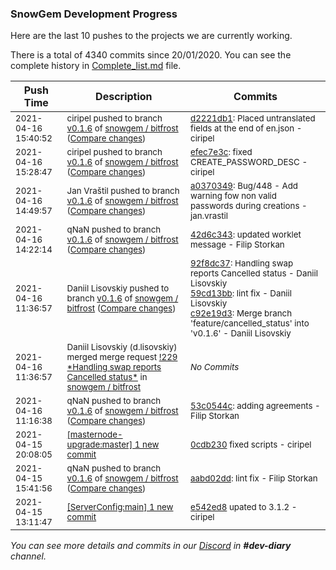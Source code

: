 
### SnowGem Development Progress

Here are the last 10 pushes to the projects we are currently working.

There is a total of 4340 commits since 20/01/2020. You can see the complete history in
 [Complete_list.md](Complete_list.md) file.

| Push Time | Description | Commits |
| --- | --- | --- |
| <sub>2021-04-16 15:40:52</sub> | <sub>ciripel pushed to branch [v0\.1\.6](https://gitlab.com/snowgem/bitfrost/commits/v0.1.6) of [snowgem / bitfrost](https://gitlab.com/snowgem/bitfrost) ([Compare changes](https://gitlab.com/snowgem/bitfrost/compare/efec7e3c73fec819da489ac1b15b6a2af3e362c8...d2221db1f6723ba50d56e08df95af3911468d217))</sub> | <sub>[d2221db1](https://gitlab.com/snowgem/bitfrost/-/commit/d2221db1f6723ba50d56e08df95af3911468d217): Placed untranslated fields at the end of en.json - ciripel</sub> |
| <sub>2021-04-16 15:28:47</sub> | <sub>ciripel pushed to branch [v0\.1\.6](https://gitlab.com/snowgem/bitfrost/commits/v0.1.6) of [snowgem / bitfrost](https://gitlab.com/snowgem/bitfrost) ([Compare changes](https://gitlab.com/snowgem/bitfrost/compare/a0370349aa24b5bf92be5eb357bd807c3ef8c80f...efec7e3c73fec819da489ac1b15b6a2af3e362c8))</sub> | <sub>[efec7e3c](https://gitlab.com/snowgem/bitfrost/-/commit/efec7e3c73fec819da489ac1b15b6a2af3e362c8): fixed CREATE_PASSWORD_DESC - ciripel</sub> |
| <sub>2021-04-16 14:49:57</sub> | <sub>Jan Vraštil pushed to branch [v0\.1\.6](https://gitlab.com/snowgem/bitfrost/commits/v0.1.6) of [snowgem / bitfrost](https://gitlab.com/snowgem/bitfrost) ([Compare changes](https://gitlab.com/snowgem/bitfrost/compare/42d6c3438262816a68fbeacb2b910805d7b79973...a0370349aa24b5bf92be5eb357bd807c3ef8c80f))</sub> | <sub>[a0370349](https://gitlab.com/snowgem/bitfrost/-/commit/a0370349aa24b5bf92be5eb357bd807c3ef8c80f): Bug/448 - Add warning fow non valid passwords during creations - jan.vrastil</sub> |
| <sub>2021-04-16 14:22:14</sub> | <sub>qNaN pushed to branch [v0\.1\.6](https://gitlab.com/snowgem/bitfrost/commits/v0.1.6) of [snowgem / bitfrost](https://gitlab.com/snowgem/bitfrost) ([Compare changes](https://gitlab.com/snowgem/bitfrost/compare/c92e19d343222e286f204f7f6f91a2b9c6163858...42d6c3438262816a68fbeacb2b910805d7b79973))</sub> | <sub>[42d6c343](https://gitlab.com/snowgem/bitfrost/-/commit/42d6c3438262816a68fbeacb2b910805d7b79973): updated worklet message - Filip Storkan</sub> |
| <sub>2021-04-16 11:36:57</sub> | <sub>Daniil Lisovskiy pushed to branch [v0\.1\.6](https://gitlab.com/snowgem/bitfrost/commits/v0.1.6) of [snowgem / bitfrost](https://gitlab.com/snowgem/bitfrost) ([Compare changes](https://gitlab.com/snowgem/bitfrost/compare/53c0544c6eec8d135512d725b3f5ba0b91793ef8...c92e19d343222e286f204f7f6f91a2b9c6163858))</sub> | <sub>[92f8dc37](https://gitlab.com/snowgem/bitfrost/-/commit/92f8dc3732b21b5686a8b3b6c05f61c7925d9bf8): Handling swap reports Cancelled status - Daniil Lisovskiy<br>[59cd13bb](https://gitlab.com/snowgem/bitfrost/-/commit/59cd13bbcd993cae6a26103908a8e81a1f17cf20): lint fix - Daniil Lisovskiy<br>[c92e19d3](https://gitlab.com/snowgem/bitfrost/-/commit/c92e19d343222e286f204f7f6f91a2b9c6163858): Merge branch 'feature/cancelled_status' into 'v0.1.6' - Daniil Lisovskiy</sub> |
| <sub>2021-04-16 11:36:57</sub> | <sub>Daniil Lisovskiy (d.lisovskiy) merged merge request [\!229 \*Handling swap reports Cancelled status\*](https://gitlab.com/snowgem/bitfrost/-/merge_requests/229) in [snowgem / bitfrost](https://gitlab.com/snowgem/bitfrost)</sub> | <sub>_No Commits_</sub> |
| <sub>2021-04-16 11:16:38</sub> | <sub>qNaN pushed to branch [v0\.1\.6](https://gitlab.com/snowgem/bitfrost/commits/v0.1.6) of [snowgem / bitfrost](https://gitlab.com/snowgem/bitfrost) ([Compare changes](https://gitlab.com/snowgem/bitfrost/compare/aabd02ddb8756e5b920537661797ebe99dbb03c3...53c0544c6eec8d135512d725b3f5ba0b91793ef8))</sub> | <sub>[53c0544c](https://gitlab.com/snowgem/bitfrost/-/commit/53c0544c6eec8d135512d725b3f5ba0b91793ef8): adding agreements - Filip Storkan</sub> |
| <sub>2021-04-15 20:08:05</sub> | <sub>[[masternode-upgrade:master] 1 new commit](https://github.com/TENTOfficial/masternode-upgrade/commit/0cdb23038fe7903f6dcb579551f567c64223db00)</sub> | <sub>[0cdb230](https://github.com/TENTOfficial/masternode-upgrade/commit/0cdb23038fe7903f6dcb579551f567c64223db00) fixed scripts - ciripel</sub> |
| <sub>2021-04-15 15:41:56</sub> | <sub>qNaN pushed to branch [v0\.1\.6](https://gitlab.com/snowgem/bitfrost/commits/v0.1.6) of [snowgem / bitfrost](https://gitlab.com/snowgem/bitfrost) ([Compare changes](https://gitlab.com/snowgem/bitfrost/compare/5381c1298db3466dc65d3483de12951476d7e865...aabd02ddb8756e5b920537661797ebe99dbb03c3))</sub> | <sub>[aabd02dd](https://gitlab.com/snowgem/bitfrost/-/commit/aabd02ddb8756e5b920537661797ebe99dbb03c3): lint fix - Filip Storkan</sub> |
| <sub>2021-04-15 13:11:47</sub> | <sub>[[ServerConfig:main] 1 new commit](https://github.com/TENTOfficial/ServerConfig/commit/e542ed87d582a64004019909fac6061cd65ba70f)</sub> | <sub>[e542ed8](https://github.com/TENTOfficial/ServerConfig/commit/e542ed87d582a64004019909fac6061cd65ba70f) upated to 3.1.2 - ciripel</sub> |

_You can see more details and commits in our [Discord](https://discord.gg/zumGnbg) in **#dev-diary** channel._
